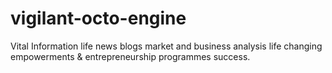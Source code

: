 # vigilant-octo-engine
Vital Information life news blogs market and business analysis life changing empowerments &amp; entrepreneurship  programmes success.
